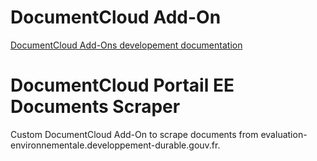 
# DocumentCloud Add-On

[DocumentCloud Add-Ons developement documentation](https://github.com/MuckRock/documentcloud-hello-world-addon/wiki/)

# DocumentCloud Portail EE Documents Scraper

Custom DocumentCloud Add-On to scrape documents from evaluation-environnementale.developpement-durable.gouv.fr.
